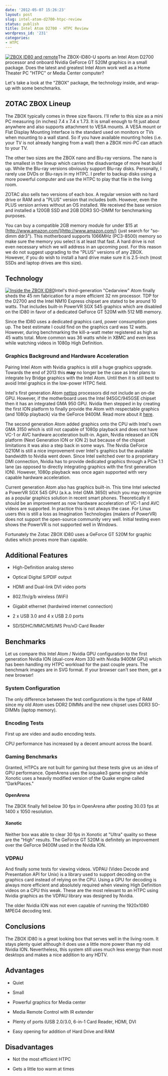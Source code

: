 ```yaml
---
date: '2012-05-07 15:26:23'
layout: post
slug: intel-atom-d2700-htpc-review
status: publish
title: Intel Atom D2700 - HTPC Review
wordpress_id: '231'
categories:
- HTPC
---
```


[![ZBOX ID80 and remote](/wp-content/uploads/2012/05/ZBox_wRemote_CleanBackground.jpg)](/wp-content/uploads/2012/05/ZBox_wRemote_CleanBackground.jpg)The ZBOX-ID80-U sports an Intel Atom D2700 processor and onboard Nvidia GeForce GT 520M graphics in a small package.  Does the latest and greatest Intel Atom work well as a Home Theater PC "HTPC" or Media Center computer?

Let's take a look at the "ZBOX" package, the technology inside, and wrap-up with some benchmarks.
 



## ZOTAC ZBOX Lineup


The ZBOX typically comes in three size flavors. I'll refer to this size as a mini PC measuring (in inches) 7.4 x 7.4 x 1.73. It is small enough to fit just about anywhere and also supports attachment to VESA mounts. A VESA mount or Flat Display Mounting Interface is the standard used on monitors or TVs when mounting to a wall stand. So if you have available mounting holes (i.e. your TV is not already hanging from a wall) then a ZBOX mini-PC can attach to your TV.

The other two sizes are the ZBOX nano and Blu-ray versions. The nano is the smallest in the lineup which carries the disadvantage of more heat build up. While the Blu-ray versions obviously support Blu-ray disks.  Personally, I rarely use DVDs or Blu-rays in my HTPC.  I prefer to backup disks using a more powerful computer and use the HTPC to play that file in the living room.

ZOTAC also sells two versions of each box.  A regular version with no hard drive or RAM and a "PLUS" version that includes both.  However, even the PLUS version arrives without an OS installed.  We received the base version and installed a 120GB SSD and 2GB DDR3 SO-DIMM for benchmarking purposes.  

You can buy a compatible 2GB memory module for under $15 at [http://www.amazon.com/](http://www.amazon.com/) (just search for "so-dimm ddr3").  This motherboard supports 1066MHz (PC3-8500) memory so make sure the memory you select is at least that fast.  A hard drive is not even necessary which we will address in an upcoming post.  For this reason we do not suggest upgrading to the "PLUS" versions of any ZBOX.  However, if you do wish to install a hard drive make sure it is 2.5-inch (most SSDs and laptop drives are this size).



## Technology



[![Inside the ZBOX ID80](/wp-content/uploads/2012/05/ZBOX_ID80_Internal-266x300.jpg)](/wp-content/uploads/2012/05/ZBOX_ID80_Internal.jpg)Intel's third-generation "Cedarview" Atom finally sheds the 45 nm fabrication for a more efficient 32 nm processor.  TDP for the D2700 and the Intel NM10 Express chipset are stated to be around 10 watts.  That includes built-in PowerVR SGX 545 graphics which are disabled on the ID80 in favor of a dedicated GeForce GT 520M with 512 MB memory.

Since the ID80 uses a dedicated graphics card, power consumption goes up.  The best estimate I could find on the graphics card was 12 watts.  However, during benchmarking the kill-a-watt meter registered as high as 45 watts total.  More common was 36 watts while in XBMC and even less while watching videos in 1080p High Definition.



### Graphics Background and Hardware Acceleration



Pairing Intel Atom with Nvidia graphics is still a huge graphics upgrade. Towards the end of 2013 this **may** no longer be the case as Intel plans to integrate Ivy Bridge graphics with the Intel Atom. Until then it is still best to avoid Intel graphics in the low-power HTPC field.

Intel's first generation Atom [nettop](http://en.wikipedia.org/wiki/Nettop) processors did not include an on-die GPU. However, if the motherboard uses the Intel 945GC/945GSE chipset then it has an integrated GMA 950 GPU. Nvidia then stepped in by creating the first ION platform to finally provide the Atom with respectable graphics (and 1080p playback) via the GeForce 9400M. Read more about it [here](/2009-htpc-components-and-specs/).

The second generation Atom added graphics onto the CPU with Intel's own GMA 3150 which is still not capable of 1080p playback and does not have VC-1 or AVC hardware acceleration built-in. Again, Nvidia released an ION platform (Next Generation ION or ION 2) but because of the chipset limitations it was also a step back in some ways. The Nvidia GeForce G210M is still a nice improvement over Intel's graphics but the available bandwidth to Nvidia went down. Since Intel switched over to a proprietary DMI connection, Nvidia has to provide dedicated graphics through a PCIe 1.1 lane (as opposed to directly integrating graphics with the first generation ION). However, 1080p playback was once again supported with very capable hardware acceleration.

Current generation Atom also has graphics built-in. This time Intel selected a PowerVR SGX 545 GPU (a.k.a. Intel GMA 3650) which you may recognize as a popular graphics solution in recent smart phones. Theoretically it should be an improvement as now hardware acceleration of VC-1 and AVC videos are supported. In practice this is not always the case. For Linux users this is still a loss as Imagination Technologies (makers of PowerVR) does not support the open-source community very well. Initial testing even shows the PowerVR is not supported well in Windows. 

Fortunately the Zotac ZBOX ID80 uses a GeForce GT 520M for graphic duties which proves more than capable.



## Additional Features




  * High-Definition analog stereo


  * Optical Digital S/PDIF output


  * HDMI and Dual-link DVI video ports


  * 802.11n/g/b wireless (WiFi)


  * Gigabit ethernet (hardwired internet connection)


  * 2 x USB 3.0 and 4 x USB 2.0 ports


  * SD/SDHC/MMC/MS/MS Pro/xD Card Reader




## Benchmarks



Let us compare this Intel Atom / Nvidia GPU configuration to the first generation Nvidia ION (dual-core Atom 330 with Nvidia 9400M GPU) which has been handling my HTPC workload for the past couple years.  The benchmark images are in SVG format.  If your browser can't see them, get a new browser!



### System Configuration



The only difference between the test configurations is the type of RAM since my old Atom uses DDR2 DIMMs and the new chipset uses DDR3 SO-DIMMs (laptop memory).



### Encoding Tests


First up are video and audio encoding tests.





CPU performance has increased by a decent amount across the board.



### Gaming Benchmarks


Granted, HTPCs are not built for gaming but these tests give us an idea of GPU performance.  OpenArena uses the ioquake3 game engine while Xonotic uses a heavily modified version of the Quake engine called "DarkPlaces."


#### OpenArena






The ZBOX finally fell below 30 fps in OpenArena after posting 30.03 fps at 1400 x 1050 resolution.



#### Xonotic






Neither box was able to clear 30 fps in Xonotic at "Ultra" quality so these are the "High" results.  The GeForce GT 520M is definitely an improvement over the GeForce 9400M used in the Nvidia ION.



### VDPAU


And finally some tests for viewing videos.  VDPAU (Video Decode and Presentation API for Unix) is a library used to support decoding on the graphics card instead of relying on the CPU.  Using a GPU for decoding is always more efficient and absolutely required when viewing High Definition videos on a CPU this weak.  These are the most relevant to an HTPC using Nvidia graphics as the VDPAU library was designed by Nvidia.





The older Nvidia ION was not even capable of running the 1920x1080 MPEG4 decoding test.



## Conclusions


The ZBOX ID80 is a great looking box that serves well in the living room.  It stays plenty quiet although it does use a little more power than my old Nvidia ION.  Nevertheless, this system still uses much less energy than most desktops and makes a nice addition to any HDTV.



## Advantages






  * Quiet


  * Small


  * Powerful graphics for Media center


  * Media Remote Control with IR extender


  * Plenty of ports (USB 2.0/3.0, 6-in-1 Card Reader, HDMI, DVI


  * Easy opening for addition of Hard Drive and RAM





## Disadvantages






  * Not the most efficient HTPC


  * Gets a little too warm at times


